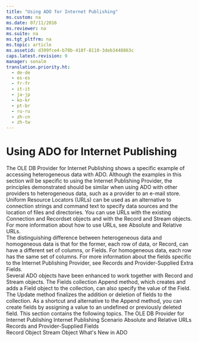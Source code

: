 ```yaml
---
title: "Using ADO for Internet Publishing"
ms.custom: na
ms.date: 07/11/2016
ms.reviewer: na
ms.suite: na
ms.tgt_pltfrm: na
ms.topic: article
ms.assetid: d399fce4-b70b-418f-8110-3deb3448863c
caps.latest.revision: 9
manager: sonalm
translation.priority.ht: 
  - de-de
  - es-es
  - fr-fr
  - it-it
  - ja-jp
  - ko-kr
  - pt-br
  - ru-ru
  - zh-cn
  - zh-tw
---
```

# Using ADO for Internet Publishing
<?xml version="1.0" encoding="utf-8"?>
<developerReferenceWithoutSyntaxDocument xmlns="http://ddue.schemas.microsoft.com/authoring/2003/5" xmlns:xlink="http://www.w3.org/1999/xlink" xmlns:xsi="http://www.w3.org/2001/XMLSchema-instance" xsi:schemaLocation="http://ddue.schemas.microsoft.com/authoring/2003/5 http://dduestorage.blob.core.windows.net/ddueschema/developer.xsd">
  <introduction>
    <para>       <legacyLink xlink:href="4869aafa-7401-4ce1-93ce-45406a60274f">The OLE DB Provider for Internet Publishing</legacyLink> shows a specific example of accessing heterogeneous data with ADO. Although the examples in this section will be specific to using the Internet Publishing Provider, the principles demonstrated should be similar when using ADO with other providers to heterogeneous data, such as a provider to an e-mail store.</para>
  </introduction>
  <section>
    <title>URLs</title>
    <content>
      <para>Uniform Resource Locators (URLs) can be used as an alternative to connection strings and command text to specify data sources and the location of files and directories. You can use URLs with the existing <legacyLink xlink:href="ef6b1824-5b12-43db-89d7-8f3d13896d4d">Connection</legacyLink> and <legacyBold>Recordset</legacyBold> objects and with the <legacyBold>Record</legacyBold> and <legacyBold>Stream</legacyBold> objects.</para>
      <para>For more information about how to use URLs, see <legacyLink xlink:href="6a34a7ef-50cc-4c3d-82f7-106b9a8f3caf">Absolute and Relative URLs</legacyLink>.</para>
    </content>
  </section>
  <section>
    <title>Record Fields</title>
    <content>
      <para>The distinguishing difference between heterogeneous data and homogeneous data is that for the former, each row of data, or <legacyBold>Record</legacyBold>, can have a different set of columns, or <legacyBold>Fields</legacyBold>. For homogeneous data, each row has the same set of columns. For more information about the fields specific to the Internet Publishing Provider, see <legacyLink xlink:href="77f95e0a-0cf2-411a-a792-593f77330fbd">Records and Provider-Supplied Extra Fields</legacyLink>.</para>
    </content>
    <sections>
      <section>
        <title>Appending New Fields</title>
        <content>
          <para>Several ADO objects have been enhanced to work together with <legacyBold>Record</legacyBold> and <legacyBold>Stream</legacyBold> objects.  </para>
          <list class="bullet">
            <listItem>
              <para>The <legacyLink xlink:href="7c371474-b88f-4730-afa5-44163a0488d5">Fields</legacyLink> collection <legacyLink xlink:href="f8a9bbed-ba9c-4698-945d-317ad22d2e92">Append</legacyLink> method, which creates and adds a <legacyLink xlink:href="b10a72fc-3c4b-4186-a70b-993dc9f7a092">Field</legacyLink> object to the collection, can also specify the value of the <legacyBold>Field</legacyBold>.</para>
            </listItem>
            <listItem>
              <para>The <legacyLink xlink:href="6b2a9c31-1a7e-40db-8a53-30720d0f6cc1">Update</legacyLink> method finalizes the addition or deletion of fields to the collection.</para>
            </listItem>
            <listItem>
              <para>As a shortcut and alternative to the <legacyBold>Append</legacyBold> method, you can create fields by assigning a value to an undefined or previously deleted field.</para>
            </listItem>
          </list>
          <para>This section contains the following topics.  </para>
          <list class="bullet">
            <listItem>
              <para>                 <legacyLink xlink:href="4869aafa-7401-4ce1-93ce-45406a60274f">The OLE DB Provider for Internet Publishing</legacyLink>               </para>
            </listItem>
            <listItem>
              <para>                 <legacyLink xlink:href="2f551969-0fd9-41ee-b81d-100975a4bdc2">Internet Publishing Scenario</legacyLink>               </para>
            </listItem>
            <listItem>
              <para>                 <legacyLink xlink:href="6a34a7ef-50cc-4c3d-82f7-106b9a8f3caf">Absolute and Relative URLs</legacyLink>               </para>
            </listItem>
            <listItem>
              <para>                 <legacyLink xlink:href="77f95e0a-0cf2-411a-a792-593f77330fbd">Records and Provider-Supplied Fields</legacyLink>               </para>
            </listItem>
          </list>
        </content>
      </section>
    </sections>
  </section>
  <relatedTopics>
<link xlink:href="db83ed2c-a8e3-460c-8682-64667e4d5d01">Record Object</link>
<link xlink:href="0514531f-009d-4519-abc3-d727014a39f1">Stream Object</link>
<link xlink:href="667673f2-3151-432b-894a-3fc60b704ea4">What's New in ADO</link>
</relatedTopics>
</developerReferenceWithoutSyntaxDocument>